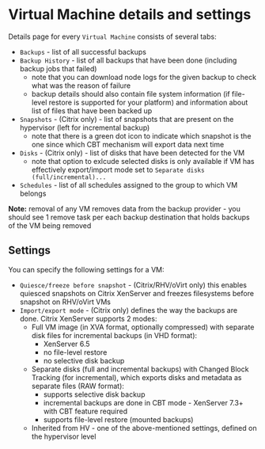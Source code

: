 # Virtual Machine details and settings

Details page for every `Virtual Machine` consists of several tabs:

* `Backups` - list of all successful backups
* `Backup History` - list of all backups that have been done \(including backup jobs that failed\)
  * note that you can download node logs for the given backup to check what was the reason of failure
  * backup details should also contain file system information \(if file-level restore is supported for your platform\) and information about list of files that have been backed up
* `Snapshots` - \(Citrix only\) - list of snapshots that are present on the hypervisor \(left for incremental backup\)
  * note that there is a green dot icon to indicate which snapshot is the one since which CBT mechanism will export data next time
* `Disks` - \(Citrix only\) - list of disks that have been detected for the VM
  * note that option to exlcude selected disks is only available if VM has effectively export/import mode set to `Separate disks (full/incremental)...`
* `Schedules` - list of all schedules assigned to the group to which VM belongs

**Note:** removal of any VM removes data from the backup provider - you should see 1 remove task per each backup destination that holds backups of the VM being removed

## Settings

You can specify the following settings for a VM:

* `Quiesce/freeze before snapshot` - \(Citrix/RHV/oVirt only\) this enables quiesced snapshots on Citrix XenServer and freezes filesystems before snapshot on RHV/oVirt VMs
* `Import/export mode` - \(Citrix only\) defines the way the backups are done. Citrix XenServer supports 2 modes:
  * Full VM image \(in XVA format, optionally compressed\) with separate disk files for incremental backups \(in VHD format\):
    * XenServer 6.5
    * no file-level restore
    * no selective disk backup
  * Separate disks \(full and incremental backups\) with Changed Block Tracking \(for incremental\), which exports disks and metadata as separate files \(RAW format\):
    * supports selective disk backup
    * incremental backups are done in CBT mode - XenServer 7.3+ with CBT feature required
    * supports file-level restore \(mounted backups\)
  * Inherited from HV - one of the above-mentioned settings, defined on the hypervisor level

